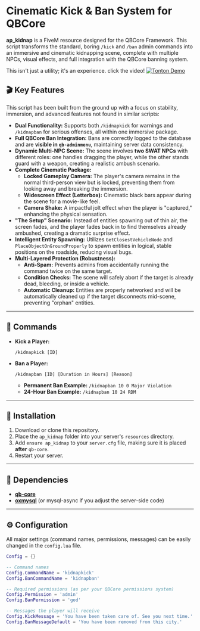 # Cinematic Kick & Ban System for QBCore

**ap_kidnap** is a FiveM resource designed for the QBCore Framework. This script transforms the standard, boring `/kick` and `/ban` admin commands into an immersive and cinematic kidnapping scene, complete with multiple NPCs, visual effects, and full integration with the QBCore banning system.

This isn't just a utility; it's an experience.
click the video!
[![Tonton Demo](https://img.youtube.com/vi/S7kKaCfmpxo/0.jpg)](https://www.youtube.com/watch?v=S7kKaCfmpxo)

## 🎬 Key Features

This script has been built from the ground up with a focus on stability, immersion, and advanced features not found in similar scripts:

*   **Dual Functionality:** Supports both `/kidnapkick` for warnings and `/kidnapban` for serious offenses, all within one immersive package.
*   **Full QBCore Ban Integration:** Bans are correctly logged to the database and are **visible in `qb-adminmenu`**, maintaining server data consistency.
*   **Dynamic Multi-NPC Scene:** The scene involves **two SWAT NPCs** with different roles: one handles dragging the player, while the other stands guard with a weapon, creating a realistic ambush scenario.
*   **Complete Cinematic Package:**
    *   **Locked Gameplay Camera:** The player's camera remains in the normal third-person view but is locked, preventing them from looking away and breaking the immersion.
    *   **Widescreen Effect (Letterbox):** Cinematic black bars appear during the scene for a movie-like feel.
    *   **Camera Shake:** A impactful jolt effect when the player is "captured," enhancing the physical sensation.
*   **"The Setup" Scenario:** Instead of entities spawning out of thin air, the screen fades, and the player fades back in to find themselves already ambushed, creating a dramatic surprise effect.
*   **Intelligent Entity Spawning:** Utilizes `GetClosestVehicleNode` and `PlaceObjectOnGroundProperly` to spawn entities in logical, stable positions on the roadside, reducing visual bugs.
*   **Multi-Layered Protection (Robustness):**
    *   **Anti-Spam:** Prevents admins from accidentally running the command twice on the same target.
    *   **Condition Checks:** The scene will safely abort if the target is already dead, bleeding, or inside a vehicle.
    *   **Automatic Cleanup:** Entities are properly networked and will be automatically cleaned up if the target disconnects mid-scene, preventing "orphan" entities.

---

## 🚀 Commands

*   **Kick a Player:**
    ```
    /kidnapkick [ID]
    ```
*   **Ban a Player:**
    ```
    /kidnapban [ID] [Duration in Hours] [Reason]
    ```
    *   **Permanent Ban Example:** `/kidnapban 10 0 Major Violation`
    *   **24-Hour Ban Example:** `/kidnapban 10 24 RDM`

---

## 🔧 Installation

1.  Download or clone this repository.
2.  Place the `ap_kidnap` folder into your server's `resources` directory.
3.  Add `ensure ap_kidnap` to your `server.cfg` file, making sure it is placed **after** `qb-core`.
4.  Restart your server.

---

## 🔗 Dependencies

*   [**qb-core**](https://github.com/qbcore-framework/qb-core)
*   [**oxmysql**](https://github.com/overextended/oxmysql) (or mysql-async if you adjust the server-side code)

---

## ⚙️ Configuration

All major settings (command names, permissions, messages) can be easily changed in the `config.lua` file.

```lua
Config = {}

-- Command names
Config.CommandName = 'kidnapkick'
Config.BanCommandName = 'kidnapban'

-- Required permissions (as per your QBCore permissions system)
Config.Permission = 'admin'
Config.BanPermission = 'god'

-- Messages the player will receive
Config.KickMessage = 'You have been taken care of. See you next time.'
Config.BanMessageDefault = 'You have been removed from this city.'

